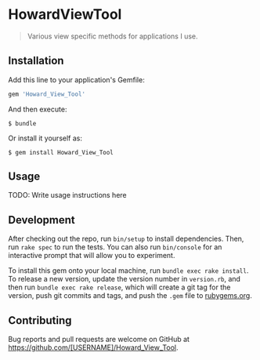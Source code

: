 # HowardViewTool

> Various view specific methods for applications I use.

## Installation

Add this line to your application's Gemfile:

```ruby
gem 'Howard_View_Tool'
```

And then execute:

    $ bundle

Or install it yourself as:

    $ gem install Howard_View_Tool

## Usage

TODO: Write usage instructions here

## Development

After checking out the repo, run `bin/setup` to install dependencies. Then, run `rake spec` to run the tests. You can also run `bin/console` for an interactive prompt that will allow you to experiment.

To install this gem onto your local machine, run `bundle exec rake install`. To release a new version, update the version number in `version.rb`, and then run `bundle exec rake release`, which will create a git tag for the version, push git commits and tags, and push the `.gem` file to [rubygems.org](https://rubygems.org).

## Contributing

Bug reports and pull requests are welcome on GitHub at https://github.com/[USERNAME]/Howard_View_Tool.

